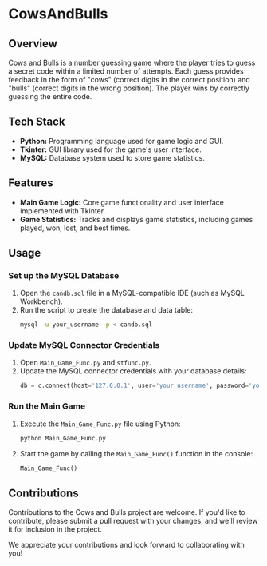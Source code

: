 # CowsAndBulls

## Overview
Cows and Bulls is a number guessing game where the player tries to guess a secret code within a limited number of attempts. Each guess provides feedback in the form of "cows" (correct digits in the correct position) and "bulls" (correct digits in the wrong position). The player wins by correctly guessing the entire code.

## Tech Stack
- **Python:** Programming language used for game logic and GUI.
- **Tkinter:** GUI library used for the game's user interface.
- **MySQL:** Database system used to store game statistics.

## Features
- **Main Game Logic:** Core game functionality and user interface implemented with Tkinter.
- **Game Statistics:** Tracks and displays game statistics, including games played, won, lost, and best times.

## Usage

### Set up the MySQL Database
1. Open the `candb.sql` file in a MySQL-compatible IDE (such as MySQL Workbench).
2. Run the script to create the database and data table:
   ```bash
   mysql -u your_username -p < candb.sql
   ```

### Update MySQL Connector Credentials
1. Open `Main_Game_Func.py` and `stfunc.py`.
2. Update the MySQL connector credentials with your database details:
   ```python
   db = c.connect(host='127.0.0.1', user='your_username', password='your_password', database='candb')
   ```

### Run the Main Game
1. Execute the `Main_Game_Func.py` file using Python:
   ```bash
   python Main_Game_Func.py
   ```
2. Start the game by calling the `Main_Game_Func()` function in the console:
   ```python
   Main_Game_Func()
   ```

## Contributions
Contributions to the Cows and Bulls project are welcome. If you'd like to contribute, please submit a pull request with your changes, and we'll review it for inclusion in the project.

We appreciate your contributions and look forward to collaborating with you!
